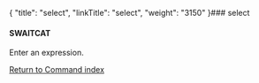 {
    "title": "select",
    "linkTitle": "select",
    "weight": "3150"
}### <span id="select"></span>select

#### SWAITCAT

Enter an expression.

[Return to Command index](../../)
